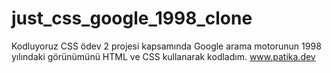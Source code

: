 # just_css_google_1998_clone
Kodluyoruz  CSS ödev 2 projesi kapsamında Google arama motorunun 1998 yılındaki görünümünü HTML ve CSS kullanarak kodladım.  www.patika.dev
